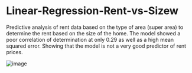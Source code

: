 # Linear-Regression-Rent-vs-Sizew
Predictive analysis of rent data based on the type of area (super area) to determine the rent based on the size of the home.
The model showed a poor correlation of determination at only 0.29 as well as a high mean squared error. Showing that the model is not a very good predictor of rent prices.

![image](https://github.com/BrandonScottWilliams/Linear-Regression-Rent-vs-Size/assets/99148657/34ebef9c-7435-4ed5-9739-2d48a48c2877)
